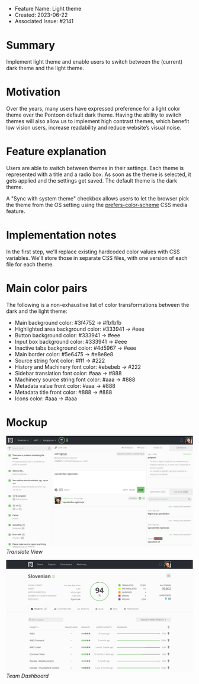 - Feature Name: Light theme
- Created: 2023-06-22
- Associated Issue: #2141

# Summary

Implement light theme and enable users to switch between the (current) dark theme and the light theme.

# Motivation

Over the years, many users have expressed preference for a light color theme over the Pontoon default dark theme. Having the ability to switch themes will also allow us to implement high contrast themes, which benefit low vision users, increase readability and reduce website’s visual noise.

# Feature explanation

Users are able to switch between themes in their settings. Each theme is represented with a title and a radio box. As soon as the theme is selected, it gets applied and the settings get saved. The default theme is the dark theme.

A "Sync with system theme" checkbox allows users to let the browser pick the theme from the OS setting using the [prefers-color-scheme](https://developer.mozilla.org/en-US/docs/Web/CSS/@media/prefers-color-scheme) CSS media feature.

# Implementation notes

In the first step, we'll replace existing hardcoded color values with CSS variables. We'll store those in separate CSS files, with one version of each file for each theme.

# Main color pairs

The following is a non-exhaustive list of color transformations between the dark and the light theme:

* Main background color: #3f4752 -> #fbfbfb
* Highlighted area background color: #333941 -> #eee
* Button background color: #333941 -> #eee
* Input box background color: #333941 -> #eee
* Inactive tabs background color: #4d5967 -> #eee
* Main border color: #5e6475 -> #e8e8e8
* Source string font color: #fff -> #222
* History and Machinery font color: #ebebeb -> #222
* Sidebar translation font color: #aaa -> #888
* Machinery source string font color: #aaa -> #888
* Metadata value front color: #aaa -> #888
* Metadata title front color: #888 -> #888
* Icons color: #aaa -> #aaa

# Mockup

![](0113/translate.png)
*Translate View*

![](0113/dashboard.png)
*Team Dashboard*
